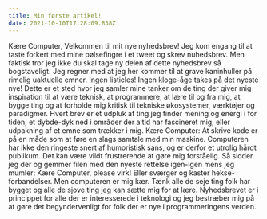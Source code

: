 ```yaml
---
title: Min første artikel!
date: 2021-10-10T17:28:09.838Z
---
```


Kære Computer, Velkommen til mit nye nyhedsbrev! Jeg kom engang til at taste forkert med mine pølsefingre i et tweet og skrev nuhedsbrev. Men faktisk tror jeg ikke du skal tage ny delen af dette nyhedsbrev så bogstaveligt. Jeg regner med at jeg her kommer til at grave kaninhuller på rimelig uaktuelle emner. Ingen listicles! Ingen kloge-åge takes på det nyeste nye! Dette er et sted hvor jeg samler mine tanker om de ting der giver mig inspiration til at være teknisk, at programmere, at lære til og fra mig, at bygge ting og at forholde mig kritisk til tekniske økosystemer, værktøjer og paradigmer. Hvert brev er et udpluk af ting jeg finder mening og energi i for tiden, et dybde-dyk ned i områder der altid har fascineret mig, eller udpakning af et emne som trækker i mig. Kære Computer: At skrive kode er på en måde som at føre en slags samtale med min maskine. Computeren har ikke den ringeste snert af humoristisk sans, og er derfor et utrolig hårdt publikum. Det kan være vildt frustrerende at gøre mig forståelig. Så sidder jeg der og gemmer filen med den nyeste rettelse igen-igen mens jeg mumler: Kære Computer, please virk! Eller sværger og kaster hekse-forbandelser. Men computeren er mig kær. Tænk alle de seje ting folk har bygget og alle de sjove ting jeg kan sætte mig for at lære. Nyhedsbrevet er i princippet for alle der er interesserede i teknologi og jeg bestræber mig på at gøre det begyndervenligt for folk der er nye i programmeringens verden.
